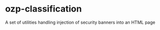 ozp-classification
==================

A set of utilities handling injection of security banners into an HTML page
